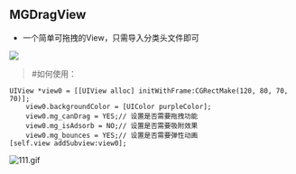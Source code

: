 ## MGDragView
* 一个简单可拖拽的View，只需导入分类头文件即可

![](http://upload-images.jianshu.io/upload_images/1429890-5546af72960d7dff.png?imageMogr2/auto-orient/strip%7CimageView2/2/w/1240)


> #如何使用：
```objc
UIView *view0 = [[UIView alloc] initWithFrame:CGRectMake(120, 80, 70, 70)];
    view0.backgroundColor = [UIColor purpleColor];
    view0.mg_canDrag = YES;// 设置是否需要拖拽功能
    view0.mg_isAdsorb = NO;// 设置是否需要吸附效果
    view0.mg_bounces = YES;// 设置是否需要弹性动画
[self.view addSubview:view0];
```


![111.gif](https://upload-images.jianshu.io/upload_images/1429890-329fdb9c80f2808f.gif?imageMogr2/auto-orient/strip)
